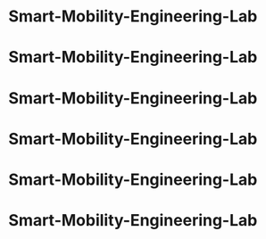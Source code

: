 # Smart-Mobility-Engineering-Lab
# Smart-Mobility-Engineering-Lab
# Smart-Mobility-Engineering-Lab
# Smart-Mobility-Engineering-Lab
# Smart-Mobility-Engineering-Lab
# Smart-Mobility-Engineering-Lab
